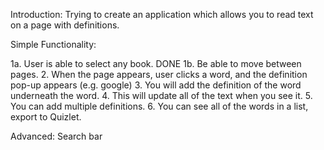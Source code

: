 Introduction: Trying to create an application which allows you to read text on a page with definitions.

Simple Functionality:

1a. User is able to select any book. DONE
1b. Be able to move between pages.
2. When the page appears, user clicks a word, and the definition pop-up appears (e.g. google)
3. You will add the definition of the word underneath the word.
4. This will update all of the text when you see it.
5. You can add multiple definitions.
6. You can see all of the words in a list, export to Quizlet.

Advanced:
Search bar 